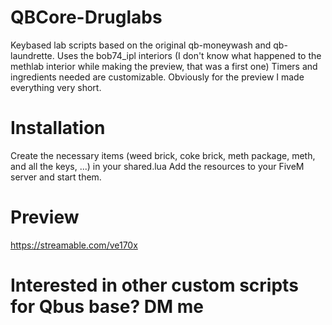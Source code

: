 # QBCore-Druglabs
Keybased lab scripts based on the original qb-moneywash and qb-laundrette. 
Uses the bob74_ipl interiors (I don't know what happened to the methlab interior while making the preview, that was a first one)
Timers and ingredients needed are customizable. Obviously for the preview I made everything very short.

# Installation
Create the necessary items (weed brick, coke brick, meth package, meth, and all the keys, ...) in your shared.lua
Add the resources to your FiveM server and start them.

# Preview
https://streamable.com/ve170x

# Interested in other custom scripts for Qbus base? DM me
